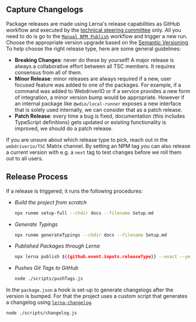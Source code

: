 ## Capture Changelogs

Package releases are made using Lerna's release capabilities as GitHub workflow and executed by the [technical steering committee](https://github.com/webdriverio/webdriverio/blob/main/GOVERNANCE.md#the-technical-committee) only. All you need to do is go to the [`Manual NPM Publish`](https://github.com/webdriverio/webdriverio/actions/workflows/publish.yml) workflow and trigger a new run. Choose the appropriate version upgrade based on the [Semantic Versioning](https://semver.org/). To help choose the right release type, here are some general guidelines:

- __Breaking Changes__: never do these by yourself! A major release is always a collaborative effort between all TSC members. It requires consensus from all of them.
- __Minor Release__: minor releases are always required if a new, user focused feature was added to one of the packages. For example, if a command was added to WebdriverIO or if a service provides a new form of integration, a minor version bump would be appropriate. However if an internal package like `@wdio/local-runner` exposes a new interface that is solely used internally, we can consider that as a patch release.
- __Patch Release__: every time a bug is fixed, documentation (this includes TypeScript definitions) gets updated or existing functionality is improved, we should do a patch release.

If you are unsure about which release type to pick, reach out in the `webdriverio/TSC` Matrix channel. By setting an NPM tag you can also release a current version with e.g. a `next` tag to test changes before we roll them out to all users.

## Release Process

If a release is triggered, it runs the following procedures:

- *Build the project from scratch*
  ```sh
  npx runme setup-full --chdir docs --filename Setup.md
  ```
- *Generate Typings*
  ```sh
  npx runme generateTypings --chdir docs --filename Setup.md
  ```
- *Published Packages through Lerna*
  ```sh { name=publish }
  npx lerna publish ${{github.event.inputs.releaseType}} --exact --yes --dist-tag ${{github.event.inputs.distTag}}
  ```
- *Pushes Git Tags to GitHub*
  ```sh { name=pushReleaseTag }
  node ./scripts/pushTags.js
  ```

In the `package.json` a hook is set-up to generate changelogs after the version is bumped. For that the project uses a custom script that generates a changelog using [`lerna-changelog`](https://www.npmjs.com/package/lerna-changelog).

```sh { name=createChangelog }
node ./scripts/changelog.js
```
